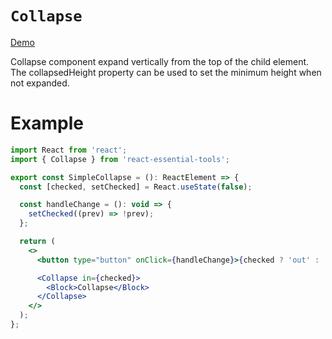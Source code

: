 # `Collapse`

[Demo](https://devianllert.github.io/react-essential-tools/?path=/story/components-collapse--basic)

Collapse component expand vertically from the top of the child element. The collapsedHeight property can be used to set the minimum height when not expanded.

# Example

```jsx
import React from 'react';
import { Collapse } from 'react-essential-tools';

export const SimpleCollapse = (): ReactElement => {
  const [checked, setChecked] = React.useState(false);

  const handleChange = (): void => {
    setChecked((prev) => !prev);
  };

  return (
    <>
      <button type="button" onClick={handleChange}>{checked ? 'out' : 'in'}</button>

      <Collapse in={checked}>
        <Block>Collapse</Block>
      </Collapse>
    </>
  );
};
```
